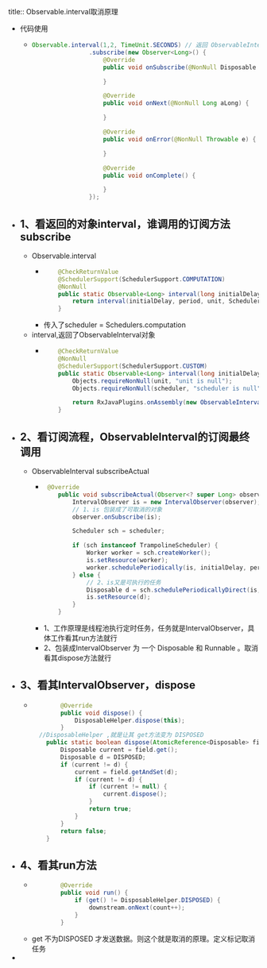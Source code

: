 title:: Observable.interval取消原理

- 代码使用
	- ```java
	  Observable.interval(1,2, TimeUnit.SECONDS) // 返回 ObservableInterval，看他的订阅
	                  .subscribe(new Observer<Long>() {
	                      @Override
	                      public void onSubscribe(@NonNull Disposable d) {
	  
	                      }
	  
	                      @Override
	                      public void onNext(@NonNull Long aLong) {
	  
	                      }
	  
	                      @Override
	                      public void onError(@NonNull Throwable e) {
	  
	                      }
	  
	                      @Override
	                      public void onComplete() {
	  
	                      }
	                  });
	  ```
- ## 1、看返回的对象interval，谁调用的订阅方法subscribe
	- Observable.interval
		- ```java
		      @CheckReturnValue
		      @SchedulerSupport(SchedulerSupport.COMPUTATION)
		      @NonNull
		      public static Observable<Long> interval(long initialDelay, long period, @NonNull TimeUnit unit) {
		          return interval(initialDelay, period, unit, Schedulers.computation());
		      }
		  ```
		- 传入了scheduler =  Schedulers.computation
	- interval,返回了ObservableInterval对象
		- ```java
		      @CheckReturnValue
		      @NonNull
		      @SchedulerSupport(SchedulerSupport.CUSTOM)
		      public static Observable<Long> interval(long initialDelay, long period, @NonNull TimeUnit unit, @NonNull Scheduler scheduler) {
		          Objects.requireNonNull(unit, "unit is null");
		          Objects.requireNonNull(scheduler, "scheduler is null");
		  
		          return RxJavaPlugins.onAssembly(new ObservableInterval(Math.max(0L, initialDelay), Math.max(0L, period), unit, scheduler));
		      }
		  ```
- ## 2、看订阅流程，ObservableInterval的订阅最终调用
	- ObservableInterval  subscribeActual
		- ```java
		   @Override
		      public void subscribeActual(Observer<? super Long> observer) {
		          IntervalObserver is = new IntervalObserver(observer);
		          // 1、is 包装成了可取消的对象
		          observer.onSubscribe(is);
		  
		          Scheduler sch = scheduler;
		  
		          if (sch instanceof TrampolineScheduler) {
		              Worker worker = sch.createWorker();
		              is.setResource(worker);
		              worker.schedulePeriodically(is, initialDelay, period, unit);
		          } else {
		              // 2、is又是可执行的任务
		              Disposable d = sch.schedulePeriodicallyDirect(is, initialDelay, period, unit);
		              is.setResource(d);
		          }
		      }
		  ```
		- 1、工作原理是线程池执行定时任务，任务就是IntervalObserver，具体工作看其run方法就行
		- 2、包装成IntervalObserver  为 一个 Disposable 和 Runnable 。取消看其dispose方法就行
- ## 3、看其IntervalObserver，dispose
	- ```java
	          @Override
	          public void dispose() {
	              DisposableHelper.dispose(this);
	          }
	    //DisposableHelper ,就是让其 get方法变为 DISPOSED
	      public static boolean dispose(AtomicReference<Disposable> field) {
	          Disposable current = field.get();
	          Disposable d = DISPOSED;
	          if (current != d) {
	              current = field.getAndSet(d);
	              if (current != d) {
	                  if (current != null) {
	                      current.dispose();
	                  }
	                  return true;
	              }
	          }
	          return false;
	      }
	  ```
- ## 4、看其run方法
	- ```java
	          @Override
	          public void run() {
	              if (get() != DisposableHelper.DISPOSED) {
	                  downstream.onNext(count++);
	              }
	          }
	  ```
	- get 不为DISPOSED 才发送数据。则这个就是取消的原理。定义标记取消任务
-